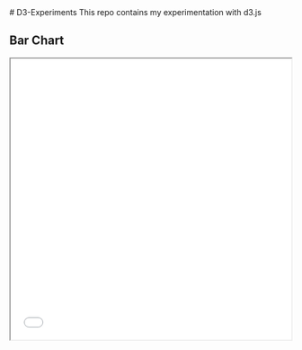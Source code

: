 <div>
# D3-Experiments
This repo contains my experimentation with d3.js 

<h2>Bar Chart</h2>
<iframe src="/barChart/index.html" width="500" height="500"></iframe>

</div>
